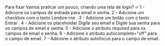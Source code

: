 Para fixar
Vamos praticar um pouco, criando uma tela de login? 🔥
1 - Adicione os campos de entrada para email e senha.
2 - Adicione um checkbox com o texto Lembre-me .
3 - Adicione um botão com o texto Entrar .
4 - Adicione os placeholder Digite seu email e Digite sua senha para os campos de email e senha.
5 - Adicione o atributo required para os campos de email e senha.
6 - Adicione o atributo autocomplete="off" para o campo de email.
7 - Adicione o atributo autofocus para o campo de email.